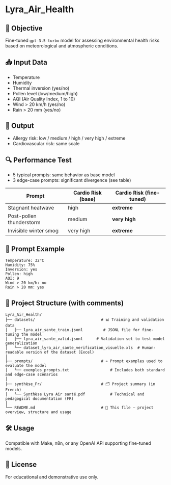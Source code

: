# Lyra_Air_Health

## 🧠 Objective
Fine-tuned `gpt-3.5-turbo` model for assessing environmental health risks based on meteorological and atmospheric conditions.

## 📥 Input Data
- Temperature
- Humidity
- Thermal inversion (yes/no)
- Pollen level (low/medium/high)
- AQI (Air Quality Index, 1 to 10)
- Wind > 20 km/h (yes/no)
- Rain > 20 mm (yes/no)

## 🧾 Output
- Allergy risk: low / medium / high / very high / extreme
- Cardiovascular risk: same scale

## 🔍 Performance Test
- 5 typical prompts: same behavior as base model
- 3 edge-case prompts: significant divergence (see table)

| Prompt                    | Cardio Risk (base) | Cardio Risk (fine-tuned) |
|--------------------------|--------------------|---------------------------|
| Stagnant heatwave        | high               | **extreme**               |
| Post-pollen thunderstorm | medium             | **very high**             |
| Invisible winter smog    | very high          | **extreme**               |

## 🧪 Prompt Example
```
Temperature: 32°C
Humidity: 75%
Inversion: yes
Pollen: high
AQI: 9
Wind > 20 km/h: no
Rain > 20 mm: yes
```

## 📁 Project Structure (with comments)
```
Lyra_Air_Health/
├── datasets/                             # 📊 Training and validation data
│   ├── lyra_air_sante_train.jsonl         # JSONL file for fine-tuning the model
│   ├── lyra_air_sante_valid.jsonl      # Validation set to test model generalization
│   └── dataset_lyra_air_sante_verification_visuelle.xls  # Human-readable version of the dataset (Excel)
│
├── prompts/                              # ✍️ Prompt examples used to evaluate the model
│   └── exemples_prompts.txt                  # Includes both standard and edge-case scenarios
│
├── synthèse_Fr/                          # 🗂️ Project summary (in French)
│   └── Synthèse Lyra Air santé.pdf           # Technical and pedagogical documentation (FR)
│
└── README.md                             # 📄 This file – project overview, structure and usage
```

## 🛠️ Usage
Compatible with Make, n8n, or any OpenAI API supporting fine-tuned models.

## 📄 License
For educational and demonstrative use only.
